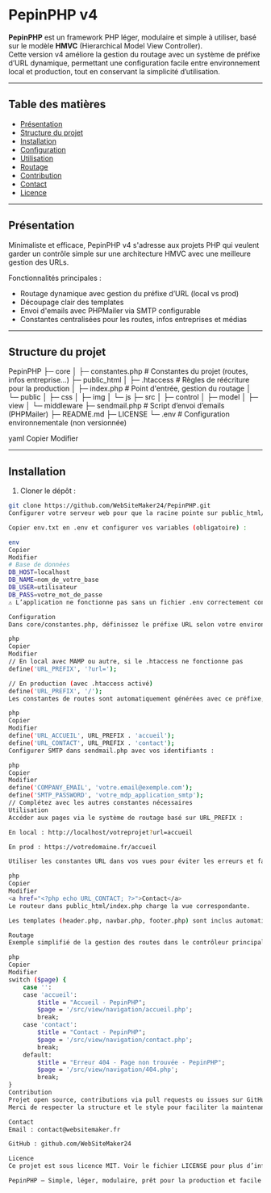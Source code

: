 # PepinPHP v4

**PepinPHP** est un framework PHP léger, modulaire et simple à utiliser, basé sur le modèle **HMVC** (Hierarchical Model View Controller).  
Cette version v4 améliore la gestion du routage avec un système de préfixe d’URL dynamique, permettant une configuration facile entre environnement local et production, tout en conservant la simplicité d’utilisation.

---

## Table des matières

- [Présentation](#présentation)  
- [Structure du projet](#structure-du-projet)  
- [Installation](#installation)  
- [Configuration](#configuration)  
- [Utilisation](#utilisation)  
- [Routage](#routage)  
- [Contribution](#contribution)  
- [Contact](#contact)  
- [Licence](#licence)  

---

## Présentation

Minimaliste et efficace, PepinPHP v4 s'adresse aux projets PHP qui veulent garder un contrôle simple sur une architecture HMVC avec une meilleure gestion des URLs.  

Fonctionnalités principales :  
- Routage dynamique avec gestion du préfixe d’URL (local vs prod)  
- Découpage clair des templates  
- Envoi d'emails avec PHPMailer via SMTP configurable  
- Constantes centralisées pour les routes, infos entreprises et médias  

---

## Structure du projet

PepinPHP
├─ core
│ ├─ constantes.php # Constantes du projet (routes, infos entreprise...)
├─ public_html
│ ├─ .htaccess # Règles de réécriture pour la production
│ ├─ index.php # Point d'entrée, gestion du routage
│ └─ public
│ ├─ css
│ ├─ img
│ └─ js
├─ src
│ ├─ control
│ ├─ model
│ ├─ view
│ └─ middleware
├─ sendmail.php # Script d’envoi d’emails (PHPMailer)
├─ README.md
├─ LICENSE
└─ .env # Configuration environnementale (non versionnée)

yaml
Copier
Modifier

---

## Installation

1. Cloner le dépôt :  

```bash
git clone https://github.com/WebSiteMaker24/PepinPHP.git
Configurer votre serveur web pour que la racine pointe sur public_html/public/.

Copier env.txt en .env et configurer vos variables (obligatoire) :

env
Copier
Modifier
# Base de données
DB_HOST=localhost
DB_NAME=nom_de_votre_base
DB_USER=utilisateur
DB_PASS=votre_mot_de_passe
⚠️ L’application ne fonctionne pas sans un fichier .env correctement configuré.

Configuration
Dans core/constantes.php, définissez le préfixe URL selon votre environnement :

php
Copier
Modifier
// En local avec MAMP ou autre, si le .htaccess ne fonctionne pas
define('URL_PREFIX', '?url=');

// En production (avec .htaccess activé)
define('URL_PREFIX', '/');
Les constantes de routes sont automatiquement générées avec ce préfixe, par exemple :

php
Copier
Modifier
define('URL_ACCUEIL', URL_PREFIX . 'accueil');
define('URL_CONTACT', URL_PREFIX . 'contact');
Configurer SMTP dans sendmail.php avec vos identifiants :

php
Copier
Modifier
define('COMPANY_EMAIL', 'votre.email@exemple.com');
define('SMTP_PASSWORD', 'votre_mdp_application_smtp');
// Complétez avec les autres constantes nécessaires
Utilisation
Accéder aux pages via le système de routage basé sur URL_PREFIX :

En local : http://localhost/votreprojet?url=accueil

En prod : https://votredomaine.fr/accueil

Utiliser les constantes URL dans vos vues pour éviter les erreurs et faciliter la maintenance :

php
Copier
Modifier
<a href="<?php echo URL_CONTACT; ?>">Contact</a>
Le routeur dans public_html/index.php charge la vue correspondante.

Les templates (header.php, navbar.php, footer.php) sont inclus automatiquement.

Routage
Exemple simplifié de la gestion des routes dans le contrôleur principal (ControlRoute.php) :

php
Copier
Modifier
switch ($page) {
    case '':
    case 'accueil':
        $title = "Accueil - PepinPHP";
        $page = '/src/view/navigation/accueil.php';
        break;
    case 'contact':
        $title = "Contact - PepinPHP";
        $page = '/src/view/navigation/contact.php';
        break;
    default:
        $title = "Erreur 404 - Page non trouvée - PepinPHP";
        $page = '/src/view/navigation/404.php';
        break;
}
Contribution
Projet open source, contributions via pull requests ou issues sur GitHub sont les bienvenues.
Merci de respecter la structure et le style pour faciliter la maintenance.

Contact
Email : contact@websitemaker.fr

GitHub : github.com/WebSiteMaker24

Licence
Ce projet est sous licence MIT. Voir le fichier LICENSE pour plus d’informations.

PepinPHP — Simple, léger, modulaire, prêt pour la production et facile à configurer.